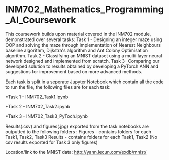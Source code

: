# INM702_Mathematics_Programming_AI_Coursework

This coursework builds upon material covered in the INM702 module, demonstrated over several tasks:
Task 1 - Designing an integer maze using OOP and solving the maze through implementation of Nearest Neighbours baseline algorithm, Dijkstra's algorithm and Ant Colony Optimisation algorithm.
Task 2 - Classifying an MNIST dataset using a multi-layer neural network designed and implemented from scratch.
Task 3- Comparing our developed solution to results obtained by developing a PyTorch ANN and suggestions for improvement based on more advanced methods.

Each task is split in a seperate Jupyter Notebook which contain all the code to run the file, the following files are for each task:

  *Task 1 - INM702_Task1.ipynb
  
  *Task 2 - INM702_Task2.ipynb
  
  *Task 3 - INM702_Task3_PyToch.ipynb

Results(.csv) and figures(.jpg) exported from the task notebooks are outputted to the following folders :
Figures - contains folders for each Task1, Task2, Task3
Results - contains folders for each Task1, Task2 (No csv results exported for Task 3 only figures)

Location/link to the MNIST data: http://yann.lecun.com/exdb/mnist/

